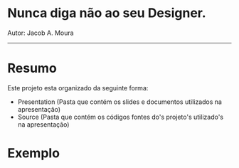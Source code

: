 # Nunca diga não ao seu Designer.

Autor: Jacob A. Moura


---

# Resumo

Este projeto esta organizado da seguinte forma:

- Presentation (Pasta que contém os slides e documentos utilizados na apresentação)
- Source (Pasta que contém os códigos fontes do's projeto's utilizado's na apresentação)


# Exemplo
